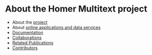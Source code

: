 # About the Homer Multitext project #

- About the [project](about.html)
- About [online applications and data services](hmt-digital.html)
- [Documentation](hmt-docs)
- [Collaborations](collaboration.html)
- [Related Publications](publications.html)
- [Contributors](contributors.html)